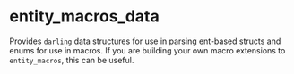 # entity_macros_data

Provides `darling` data structures for use in parsing ent-based structs and
enums for use in macros. If you are building your own macro extensions to
`entity_macros`, this can be useful.
